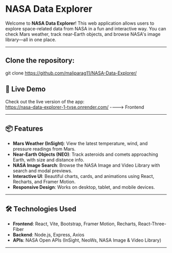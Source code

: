 # NASA Data Explorer

Welcome to **NASA Data Explorer**! This web application allows users to explore space-related data from NASA in a fun and interactive way. You can check Mars weather, track near-Earth objects, and browse NASA's image library—all in one place.  

---

## Clone the repository:
git clone https://github.com/maliparag11/NASA-Data-Explorer/

## 🔗 Live Demo
Check out the live version of the app:  
https://nasa-data-explorer-1-tvse.onrender.com/ ----> Frontend

---

## 📦 Features

- **Mars Weather (InSight)**: View the latest temperature, wind, and pressure readings from Mars.  
- **Near-Earth Objects (NEO)**: Track asteroids and comets approaching Earth, with size and distance info.  
- **NASA Image Search**: Browse the NASA Image and Video Library with search and modal previews.  
- **Interactive UI**: Beautiful charts, cards, and animations using React, Recharts, and Framer Motion.  
- **Responsive Design**: Works on desktop, tablet, and mobile devices.  

---

## 🛠 Technologies Used

- **Frontend**: React, Vite, Bootstrap, Framer Motion, Recharts, React-Three-Fiber  
- **Backend**: Node.js, Express, Axios  
- **APIs**: NASA Open APIs (InSight, NeoWs, NASA Image & Video Library)  

---






